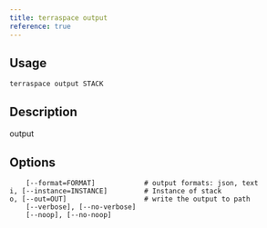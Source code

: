 ```yaml
---
title: terraspace output
reference: true
---
```


## Usage

    terraspace output STACK

## Description

output


## Options

```
    [--format=FORMAT]            # output formats: json, text
i, [--instance=INSTANCE]         # Instance of stack
o, [--out=OUT]                   # write the output to path
    [--verbose], [--no-verbose]  
    [--noop], [--no-noop]        
```

